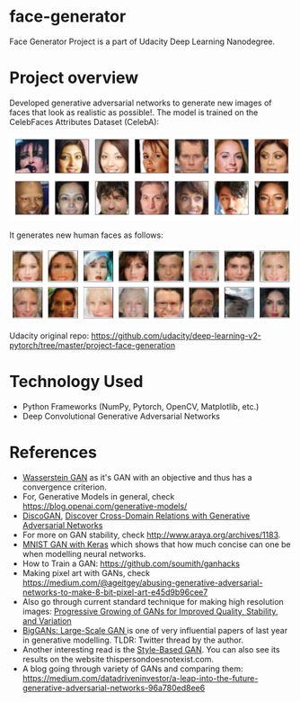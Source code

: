 # face-generator
Face Generator Project is a part of Udacity Deep Learning Nanodegree.

# Project overview
Developed generative adversarial networks to generate new images of faces that look as realistic as possible!.
The model is trained on the CelebFaces Attributes Dataset (CelebA):

![Alt text](assets/processed_face_data.png?raw=true "Dataset")

It generates new human faces as follows:

![Alt text](assets/output.png?raw=true "output")

Udacity original repo: https://github.com/udacity/deep-learning-v2-pytorch/tree/master/project-face-generation

# Technology Used
- Python Frameworks (NumPy, Pytorch, OpenCV, Matplotlib, etc.)
- Deep Convolutional Generative Adversarial Networks

# References 
- [Wasserstein GAN](https://arxiv.org/abs/1701.07875) as it's GAN with an objective and thus has a convergence criterion.
- For, Generative Models in general, check https://blog.openai.com/generative-models/
- [DiscoGAN](https://github.com/carpedm20/DiscoGAN-pytorch), [Discover Cross-Domain Relations with Generative Adversarial Networks](https://github.com/carpedm20/DiscoGAN-pytorch)
- For more on GAN stability, check http://www.araya.org/archives/1183.
- [MNIST GAN with Keras](https://medium.com/towards-data-science/gan-by-example-using-keras-on-tensorflow-backend-1a6d515a60d0) which shows that how much concise can one be when modelling neural networks.
- How to Train a GAN: https://github.com/soumith/ganhacks
- Making pixel art with GANs, check https://medium.com/@ageitgey/abusing-generative-adversarial-networks-to-make-8-bit-pixel-art-e45d9b96cee7
- Also go through current standard technique for making high resolution images: [Progressive Growing of GANs for Improved Quality, Stability, and Variation](https://arxiv.org/abs/1710.10196)
- [BigGANs: Large-Scale GAN ](https://twitter.com/ajmooch/status/1046556635446079488) is one of very influential papers of last year in generative modelling. TLDR: Twitter thread by the author.
- Another interesting read is the [Style-Based GAN](https://arxiv.org/abs/1812.04948). You can also see its results on the website thispersondoesnotexist.com.
- A blog going through variety of GANs and comparing them: https://medium.com/datadriveninvestor/a-leap-into-the-future-generative-adversarial-networks-96a780ed8ee6